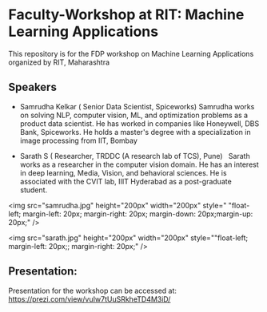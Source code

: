 # Faculty-Workshop at RIT: Machine Learning Applications
This repository is for the FDP workshop on Machine Learning Applications organized by RIT, Maharashtra 


## Speakers
- Samrudha Kelkar ( Senior Data Scientist, Spiceworks) 
Samrudha works on solving NLP, computer vision, ML, and optimization problems as a product data scientist. He has worked in companies like Honeywell, DBS Bank, Spiceworks. He holds a master's degree with a specialization in image processing from IIT, Bombay  

- Sarath S ( Researcher, TRDDC (A research lab of TCS), Pune) 
  Sarath works as a researcher in the computer vision domain. He has an interest in deep learning, Media, Vision, and behavioral sciences. He is associated with the CVIT lab, IIIT Hyderabad as a post-graduate student.

<img src="samrudha.jpg"
     height="200px"
      width="200px"
     style=" "float-left; margin-left: 20px; margin-right: 20px; margin-down: 20px;margin-up: 20px;" />

<img src="sarath.jpg"
     height="200px"
     width="200px"
     style=""float-left; margin-left: 20px;; margin-right: 20px;" /> 

## Presentation:
Presentation for the workshop can be accessed at: https://prezi.com/view/vuIw7tUuSRkheTD4M3iD/
